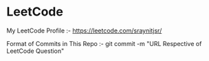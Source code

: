 # LeetCode

My LeetCode Profile :- https://leetcode.com/sraynitjsr/

Format of Commits in This Repo :- git commit -m "URL Respective of LeetCode Question"